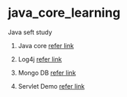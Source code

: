 # java_core_learning

Java seft study 

1. Java core [refer link](https://github.com/colenhuttran/java_core_learning/tree/master/JavaCoreLearning)

2. Log4j [refer link](https://github.com/colenhuttran/java_core_learning/tree/master/log4j_demo)

3. Mongo DB [refer link](https://github.com/colenhuttran/java_core_learning/tree/master/mongodb_demo)

4. Servlet Demo [refer link](https://github.com/colenhuttran/java_core_learning/tree/master/servlet_demo)
